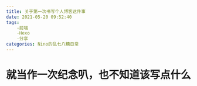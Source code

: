 ```yaml
---
title: 关于第一次书写个人博客这件事
date: 2021-05-20 09:52:40
tags: 
    -前端
    -Hexo
    -分享
categories: Nino的乱七八糟日常
---
```


# 就当作一次纪念叭，也不知道该写点什么
## 



